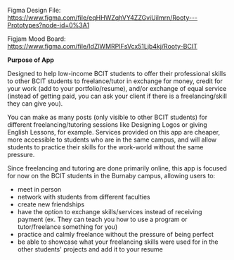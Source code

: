 Figma Design File: https://www.figma.com/file/eqHHWZqhVY4ZZGviUilmrn/Rooty---Prototypes?node-id=0%3A1

Figjam Mood Board: https://www.figma.com/file/IdZlWMRPIFsVcx51Ljb4kj/Rooty-BCIT

**Purpose of App**

Designed to help low-income BCIT students to offer their professional skills to other BCIT students to freelance/tutor in exchange for money, credit for your work (add to your portfolio/resume), and/or exchange of equal service (instead of getting paid, you can ask your client if there is a freelancing/skill they can give you). 

You can make as many posts (only visible to other BCIT students) for different freelancing/tutoring sessions like Designing Logos or giving English Lessons, for example. Services provided on this app are cheaper, more accessible to students who are in the same campus, and will allow students to practice their skills for the work-world without the same pressure.

Since freelancing and tutoring are done primarily online, this app is focused for now on the BCIT students in the Burnaby campus, allowing users to:
- meet in person
- network with students from different faculties
- create new friendships
- have the option to exchange skills/services instead of receiving payment (ex. They can teach you how to use a program or tutor/freelance something for you)
- practice and calmly freelance without the pressure of being perfect
- be able to showcase what your freelancing skills were used for in the other students' projects and add it to your resume
